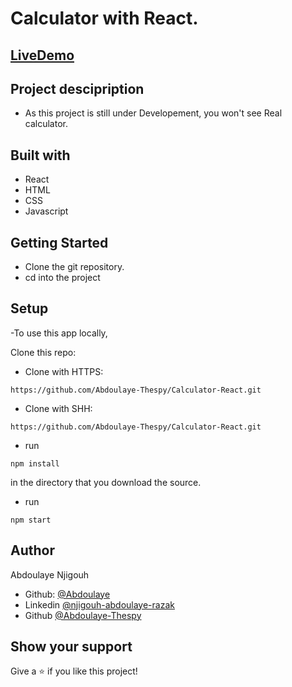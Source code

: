 # Calculator with React.

## [LiveDemo](https://calculator111111.herokuapp.com)

## Project descipription

- As this project is still under Developement, you won't see Real calculator.

## Built with

- React
- HTML
- CSS
- Javascript

## Getting Started

- Clone the git repository.
- cd into the project
## Setup

-To use this app locally, 

Clone this repo:

- Clone with HTTPS:
```
https://github.com/Abdoulaye-Thespy/Calculator-React.git
```
- Clone with SHH:
```
https://github.com/Abdoulaye-Thespy/Calculator-React.git
```
- run 
``` 
npm install
```
 in the directory that you download the source.

- run 
```
npm start
```

## Author

Abdoulaye Njigouh

- Github: [@Abdoulaye](https://github.com/Abdoulaye-Thespy)
- Linkedin [@njigouh-abdoulaye-razak](https://www.linkedin.com/in/njigouh-abdoulaye-razak/)
- Github [@Abdoulaye-Thespy](https://github.com/Abdoulaye-Thespy)


## Show your support

Give a ⭐️ if you like this project!